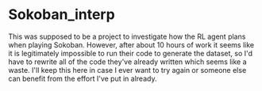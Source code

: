 # Sokoban_interp
This was supposed to be a project to investigate how the RL agent plans when playing Sokoban. However, after about 10 hours of work it seems like it is legitimately impossible to run their code to generate the dataset, so I'd have to rewrite all of the code they've already written which seems like a waste. I'll keep this here in case I ever want to try again or someone else can benefit from the effort I've put in already.

